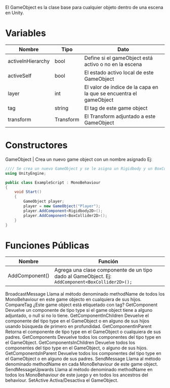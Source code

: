El GameObject es la clase base para cualquier objeto dentro de una escena en Unity.

# Variables

Nombre | Tipo | Dato
------------|------------|------------
activeInHierarchy | bool | Define si el gameObject está activo o no en la escena
activeSelf | bool | El estado activo local de este GameObject
layer | int | El valor de índice de la capa en la que se encuentra el gameObject
tag	| string | El tag de este game object
transform | Transform |	El Transform adjuntado a este GameObject

# Constructores
GameObject | Crea un nuevo game object con un nombre asignado
Ej:
```C#
//// Se crea un nuevo GameObject y se le asigna un Rigidbody y un BoxCollider (ver más adelante AddComponent)
using UnityEngine;

public class ExampleScript : MonoBehaviour
{
    void Start()
    {
        GameObject player;
        player = new GameObject("Player");
        player.AddComponent<Rigidbody2D>();
        player.AddComponent<BoxCollider2D>();
    }
}
```

# Funciones Públicas
Nombre | Función
-----------|-----------
AddComponent<Type componentType>() | Agrega una clase componente de un tipo dado al GameObject. Ej: ```AddComponent<BoxCollider2D>();```
BroadcastMessage	Llama al método denominado methodName de todos los MonoBehaviour en este game objecto en cualquiera de sus hijos.
CompareTag	¿Este game object está etiquetado con tag?
GetComponent	Devuelve un componente de tipo type si el game object tiene a alguno adjuntado, o null si no lo tiene.
GetComponentInChildren	Devuelve el componente del tipo type en el GameObject o en alguno de sus hijos usando búsqueda de primero en profundidad.
GetComponentInParent	Retorna el componente de tipo type en el GameObject o cualquiera de sus padres.
GetComponents	Devuelve todos los componentes del tipo type en el GameObject.
GetComponentsInChildren	Devuelve todos los componentes del tipo type en el GameObject, o alguno de sus hijos.
GetComponentsInParent	Devuelve todos los componentes del tipo type en el GameObject o en alguno de sus padres.
SendMessage	Llama al método denominado methodName en cada MonoBehaviour de este game object.
SendMessageUpwards	Llama al método denominado methodName en todos los MonoBehaviour de este juego y en todos los ancestros del behaviour.
SetActive	Activa/Desactiva el GameObject.
